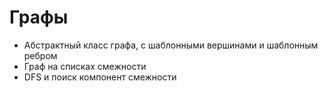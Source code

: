 # Графы
- Абстрактный класс графа, с шаблонными вершинами и шаблонным ребром
- Граф на списках смежности
- DFS и поиск компонент смежности
